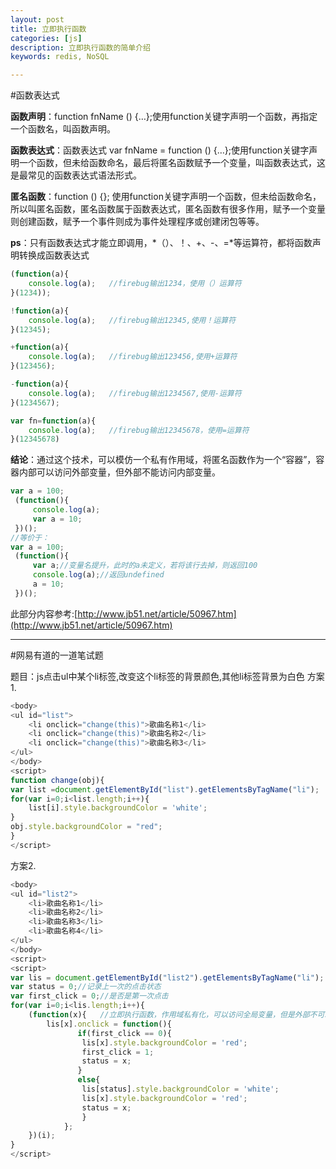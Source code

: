 ```yaml
---
layout: post
title: 立即执行函数
categories: [js]
description: 立即执行函数的简单介绍
keywords: redis, NoSQL

---
```


#函数表达式

**函数声明**：function fnName () {…};使用function关键字声明一个函数，再指定一个函数名，叫函数声明。

**函数表达式**：函数表达式 var fnName = function () {…};使用function关键字声明一个函数，但未给函数命名，最后将匿名函数赋予一个变量，叫函数表达式，这是最常见的函数表达式语法形式。

**匿名函数**：function () {}; 使用function关键字声明一个函数，但未给函数命名，所以叫匿名函数，匿名函数属于函数表达式，匿名函数有很多作用，赋予一个变量则创建函数，赋予一个事件则成为事件处理程序或创建闭包等等。

**ps**：只有函数表达式才能立即调用，*（）、！、+、-、=*等运算符，都将函数声明转换成函数表达式

```js
(function(a){
    console.log(a);   //firebug输出1234，使用（）运算符
}(1234));

!function(a){
    console.log(a);   //firebug输出12345,使用！运算符
}(12345);

+function(a){
    console.log(a);   //firebug输出123456,使用+运算符
}(123456);

-function(a){
    console.log(a);   //firebug输出1234567,使用-运算符
}(1234567);

var fn=function(a){
    console.log(a);   //firebug输出12345678，使用=运算符
}(12345678)
```
**结论**：通过这个技术，可以模仿一个私有作用域，将匿名函数作为一个“容器”，容器内部可以访问外部变量，但外部不能访问内部变量。

```js
var a = 100;
 (function(){
     console.log(a);
     var a = 10;
 })();
//等价于：
var a = 100;
 (function(){
     var a;//变量名提升，此时的a未定义，若将该行去掉，则返回100
     console.log(a);//返回undefined
     a = 10;
 })();
```

此部分内容参考:[http://www.jb51.net/article/50967.htm](http://www.jb51.net/article/50967.htm)

---

#网易有道的一道笔试题

题目：js点击ul中某个li标签,改变这个li标签的背景颜色,其他li标签背景为白色
方案1.
```js
<body>
<ul id="list">
	<li onclick="change(this)">歌曲名称1</li>
	<li onclick="change(this)">歌曲名称2</li>
	<li onclick="change(this)">歌曲名称3</li>
</ul>
</body>
<script>
function change(obj){
var list =document.getElementById("list").getElementsByTagName("li");
for(var i=0;i<list.length;i++){		
	list[i].style.backgroundColor = 'white';
}
obj.style.backgroundColor = "red";
}
</script>
```
方案2. 
```js
<body>
<ul id="list2">
    <li>歌曲名称1</li>
    <li>歌曲名称2</li>
    <li>歌曲名称3</li>
    <li>歌曲名称4</li>
</ul>
</body>
<script>
<script>
var lis = document.getElementById("list2").getElementsByTagName("li");
var status = 0;//记录上一次的点击状态
var first_click = 0;//是否是第一次点击
for(var i=0;i<lis.length;i++){		
    (function(x){	//立即执行函数，作用域私有化，可以访问全局变量，但是外部不可以访问内部变量
	    lis[x].onclick = function(){	
		       if(first_click == 0){
				lis[x].style.backgroundColor = 'red';
				first_click = 1;
				status = x;
			   }
			   else{
				lis[status].style.backgroundColor = 'white';
				lis[x].style.backgroundColor = 'red';
				status = x;
				}	
			};
	})(i);
}	
</script>
```
